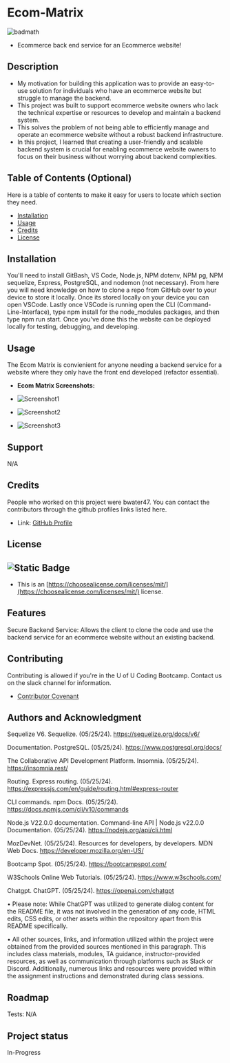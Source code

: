 # Ecom-Matrix
![badmath](https://img.shields.io/github/languages/top/lernantino/badmath)
- Ecommerce back end service for an Ecommerce website!

## Description

- My motivation for building this application was to provide an easy-to-use solution for individuals who have an ecommerce website but struggle to manage the backend.
- This project was built to support ecommerce website owners who lack the technical expertise or resources to develop and maintain a backend system.
- This solves the problem of not being able to efficiently manage and operate an ecommerce website without a robust backend infrastructure.
- In this project, I learned that creating a user-friendly and scalable backend system is crucial for enabling ecommerce website owners to focus on their business without worrying about backend complexities.

## Table of Contents (Optional)

Here is a table of contents to make it easy for users to locate which section they need.

- [Installation](#installation)
- [Usage](#usage)
- [Credits](#credits)
- [License](#license)

## Installation

You'll need to install GitBash, VS Code, Node.js, NPM dotenv, NPM pg, NPM sequelize, Express, PostgreSQL, and nodemon (not necessary). From here you will need knowledge on how to clone a repo from GitHub over to your device to store it locally. Once its stored locally on your device you can open VSCode. Lastly once VSCode is running open the CLI (Command-Line-Interface), type npm install for the node_modules packages, and then type npm run start. Once you've done this the website can be deployed locally for testing, debugging, and developing.

## Usage

The Ecom Matrix is convienient for anyone needing a backend service for a website where they only have the front end developed (refactor essential).

- <strong>Ecom Matrix Screenshots:</strong>

- ![Screenshot1](./Develop/images/OpeningMenu.png)
- ![Screenshot2](./Develop/images/ViewTables.png)
- ![Screenshot3](./Develop/images/AddsUpdates.png)

## Support

N/A

## Credits

People who worked on this project were bwater47. You can contact the contributors through the github profiles links listed here.
- Link: <a href="https://github.com/bwater47" alt="GitHub Link">GitHub Profile</a>

## License
![Static Badge](https://img.shields.io/badge/MIT-License-Blue)
- 
- This is an [https://choosealicense.com/licenses/mit/](https://choosealicense.com/licenses/mit/) license.

## Features

Secure Backend Service: Allows the client to clone the code and use the backend service for an ecommerce website without an existing backend.

## Contributing

Contributing is allowed if you're in the U of U Coding Bootcamp. Contact us on the slack channel for information. 
- [Contributor Covenant](https://www.contributor-covenant.org/)

## Authors and Acknowledgment

Sequelize V6. Sequelize. (05/25/24). https://sequelize.org/docs/v6/ 

Documentation. PostgreSQL. (05/25/24). https://www.postgresql.org/docs/ 

The Collaborative API Development Platform. Insomnia. (05/25/24). https://insomnia.rest/ 

Routing. Express routing. (05/25/24). https://expressjs.com/en/guide/routing.html#express-router 

CLI commands. npm Docs. (05/25/24). https://docs.npmjs.com/cli/v10/commands

Node.js V22.0.0 documentation. Command-line API | Node.js v22.0.0 Documentation. (05/25/24). https://nodejs.org/api/cli.html

MozDevNet. (05/25/24). Resources for developers, by developers. MDN Web Docs. https://developer.mozilla.org/en-US/ 

Bootcamp Spot. (05/25/24). https://bootcampspot.com/

W3Schools Online Web Tutorials. (05/25/24). https://www.w3schools.com/

Chatgpt. ChatGPT. (05/25/24). https://openai.com/chatgpt

• Please note: While ChatGPT was utilized to generate dialog content for the README file, it was not involved in the generation of any code, HTML edits, CSS edits, or other assets within the repository apart from this README specifically.

• All other sources, links, and information utilized within the project were obtained from the provided sources mentioned in this paragraph. This includes class materials, modules, TA guidance, instructor-provided resources, as well as communication through platforms such as Slack or Discord. Additionally, numerous links and resources were provided within the assignment instructions and demonstrated during class sessions.

## Roadmap

Tests: N/A

## Project status

In-Progress
